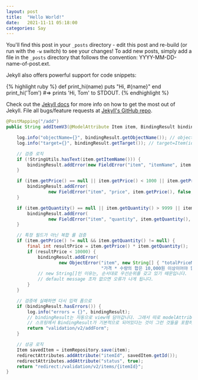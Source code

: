 ```yaml
---
layout: post
title:  "Hello World!"
date:   2021-11-11 05:18:00
categories: Say
---
```


You'll find this post in your `_posts` directory - edit this post and re-build (or run with the `-w` switch) to see your changes!
To add new posts, simply add a file in the `_posts` directory that follows the convention: YYYY-MM-DD-name-of-post.ext.

Jekyll also offers powerful support for code snippets:

{% highlight ruby %}
def print_hi(name)
  puts "Hi, #{name}"
end
print_hi('Tom')
#=> prints 'Hi, Tom' to STDOUT.
{% endhighlight %}

Check out the [Jekyll docs][jekyll] for more info on how to get the most out of Jekyll. File all bugs/feature requests at [Jekyll's GitHub repo][jekyll-gh].

[jekyll-gh]: https://github.com/mojombo/jekyll
[jekyll]:    http://jekyllrb.com

```java
@PostMapping("/add")
public String addItemV3(@ModelAttribute Item item, BindingResult bindingResult, RedirectAttributes redirectAttributes) {

    log.info("objectName={}", bindingResult.getObjectName()); // objectName=item
    log.info("target={}", bindingResult.getTarget()); // target=Item(id=null, itemName=, price=10, quantity=2)

    // 검증 로직
    if (!StringUtils.hasText(item.getItemName())) {
        bindingResult.addError(new FieldError("item", "itemName", item.getItemName(), false, new String[] { "required.item.itemName" }, null, "상품 이름은 필수입니다."));
    }

    if (item.getPrice() == null || item.getPrice() < 1000 || item.getPrice() > 1000000) {
        bindingResult.addError(
                new FieldError("item", "price", item.getPrice(), false, new String[] { "range.item.price" }, new Object[] { 1000, 1000000 }, "가격은 1,000 ~ 1,000,000 까지만 허용합니다."));
    }

    if (item.getQuantity() == null || item.getQuantity() > 9999 || item.getQuantity() <= 0) {
        bindingResult.addError(
                new FieldError("item", "quantity", item.getQuantity(), false, new String[] { "max.item.quantity" }, new Object[] { 9999 }, "수량은 1개이상, 최대 9,999까지 허용합니다."));
    }

    // 특정 필드가 아닌 복합 룰 검증
    if (item.getPrice() != null && item.getQuantity() != null) {
        final int resultPrice = item.getPrice() * item.getQuantity();
        if (resultPrice < 10000) {
            bindingResult.addError(
                    new ObjectError("item", new String[] { "totalPriceMin", "required.default" }, new Object[] { 10000, resultPrice },
                                    "가격 * 수량의 합은 10,000원 이상이어야 합니다. 현재 값 = " + resultPrice));
            // new String[]인 이유는, 순서대로 우선순위를 갖고 있기 때문입니다.
            // default message 조차 없으면 오류가 나게 됩니다.
        }
    }

    // 검증에 실패하면 다시 입력 폼으로
    if (bindingResult.hasErrors()) {
        log.info("errors = {}", bindingResult);
        // bindingResult는 자동으로 view에 담아갑니다. 그래서 따로 modelAttribute로 담지 않아도 됩니다.
        // 스프링에서 BindingResult가 기본적으로 되어있다는 것이 그런 것들을 포함하고 있는 의미이기 때문입니다.
        return "validation/v2/addForm";
    }

    // 성공 로직
    Item savedItem = itemRepository.save(item);
    redirectAttributes.addAttribute("itemId", savedItem.getId());
    redirectAttributes.addAttribute("status", true);
    return "redirect:/validation/v2/items/{itemId}";
}
```